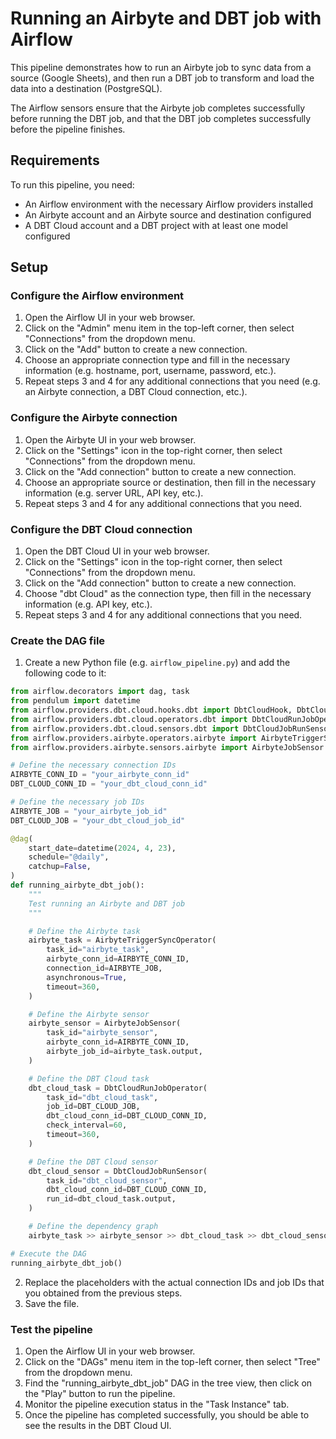 # Running an Airbyte and DBT job with Airflow

This pipeline demonstrates how to run an Airbyte job to sync data from a source (Google Sheets), and then run a DBT job to transform and load the data into a destination (PostgreSQL). 

The Airflow sensors ensure that the Airbyte job completes successfully before running the DBT job, and that the DBT job completes successfully before the pipeline finishes.

## Requirements

To run this pipeline, you need:

- An Airflow environment with the necessary Airflow providers installed
- An Airbyte account and an Airbyte source and destination configured
- A DBT Cloud account and a DBT project with at least one model configured

## Setup

### Configure the Airflow environment

1. Open the Airflow UI in your web browser.
2. Click on the "Admin" menu item in the top-left corner, then select "Connections" from the dropdown menu.
3. Click on the "Add" button to create a new connection.
4. Choose an appropriate connection type and fill in the necessary information (e.g. hostname, port, username, password, etc.).
5. Repeat steps 3 and 4 for any additional connections that you need (e.g. an Airbyte connection, a DBT Cloud connection, etc.).

### Configure the Airbyte connection

1. Open the Airbyte UI in your web browser.
2. Click on the "Settings" icon in the top-right corner, then select "Connections" from the dropdown menu.
3. Click on the "Add connection" button to create a new connection.
4. Choose an appropriate source or destination, then fill in the necessary information (e.g. server URL, API key, etc.).
5. Repeat steps 3 and 4 for any additional connections that you need.

### Configure the DBT Cloud connection

1. Open the DBT Cloud UI in your web browser.
2. Click on the "Settings" icon in the top-right corner, then select "Connections" from the dropdown menu.
3. Click on the "Add connection" button to create a new connection.
4. Choose "dbt Cloud" as the connection type, then fill in the necessary information (e.g. API key, etc.).
5. Repeat steps 3 and 4 for any additional connections that you need.

### Create the DAG file

1. Create a new Python file (e.g. `airflow_pipeline.py`) and add the following code to it:

```python
from airflow.decorators import dag, task
from pendulum import datetime
from airflow.providers.dbt.cloud.hooks.dbt import DbtCloudHook, DbtCloudJobRunStatus
from airflow.providers.dbt.cloud.operators.dbt import DbtCloudRunJobOperator
from airflow.providers.dbt.cloud.sensors.dbt import DbtCloudJobRunSensor
from airflow.providers.airbyte.operators.airbyte import AirbyteTriggerSyncOperator
from airflow.providers.airbyte.sensors.airbyte import AirbyteJobSensor 

# Define the necessary connection IDs
AIRBYTE_CONN_ID = "your_airbyte_conn_id"
DBT_CLOUD_CONN_ID = "your_dbt_cloud_conn_id"

# Define the necessary job IDs
AIRBYTE_JOB = "your_airbyte_job_id"
DBT_CLOUD_JOB = "your_dbt_cloud_job_id"

@dag(
    start_date=datetime(2024, 4, 23),
    schedule="@daily",
    catchup=False,
)
def running_airbyte_dbt_job():
    """
    Test running an Airbyte and DBT job
    """

    # Define the Airbyte task
    airbyte_task = AirbyteTriggerSyncOperator(
        task_id="airbyte_task",
        airbyte_conn_id=AIRBYTE_CONN_ID,
        connection_id=AIRBYTE_JOB,
        asynchronous=True,
        timeout=360,
    )

    # Define the Airbyte sensor
    airbyte_sensor = AirbyteJobSensor(
        task_id="airbyte_sensor",
        airbyte_conn_id=AIRBYTE_CONN_ID,
        airbyte_job_id=airbyte_task.output,
    )

    # Define the DBT Cloud task
    dbt_cloud_task = DbtCloudRunJobOperator(
        task_id="dbt_cloud_task",
        job_id=DBT_CLOUD_JOB,
        dbt_cloud_conn_id=DBT_CLOUD_CONN_ID,
        check_interval=60,
        timeout=360,
    )

    # Define the DBT Cloud sensor
    dbt_cloud_sensor = DbtCloudJobRunSensor(
        task_id="dbt_cloud_sensor",
        dbt_cloud_conn_id=DBT_CLOUD_CONN_ID,
        run_id=dbt_cloud_task.output,
    )

    # Define the dependency graph
    airbyte_task >> airbyte_sensor >> dbt_cloud_task >> dbt_cloud_sensor

# Execute the DAG
running_airbyte_dbt_job()
```

2. Replace the placeholders with the actual connection IDs and job IDs that you obtained from the previous steps.
3. Save the file.

### Test the pipeline

1. Open the Airflow UI in your web browser.
2. Click on the "DAGs" menu item in the top-left corner, then select "Tree" from the dropdown menu.
3. Find the "running_airbyte_dbt_job" DAG in the tree view, then click on the "Play" button to run the pipeline.
4. Monitor the pipeline execution status in the "Task Instance" tab.
5. Once the pipeline has completed successfully, you should be able to see the results in the DBT Cloud UI.
